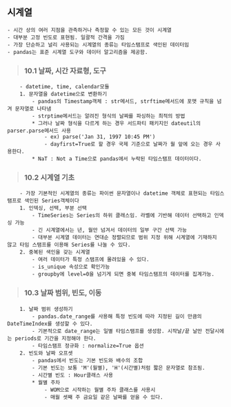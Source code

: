 ## 시계열
    - 시간 상의 여러 지점을 관측하거나 측정할 수 있는 모든 것이 시계열
    - 대부분 고정 빈도로 표현됨. 일괄적 간격을 가짐
    - 가장 단순하고 널리 사용되는 시계열의 종류는 타임스탬프로 색인된 데이터임
    - pandas는 표준 시계열 도구와 데이터 알고리즘을 제공함.
>###    10.1 날짜, 시간 자료형, 도구
        - datetime, time, calendar모듈
        1. 문자열을 datetime으로 변환하기
            - pandas의 Timestamp객체 : str메서드, strftime메서드에 포맷 규칙을 넘겨 문자열로 나타냄
            - strptime메서드는 알려진 형식의 날짜를 파싱하는 최적의 방법
            * 그러나 날짜 형식을 다르게 하는 경우 서드파티 패키지인 dateutil의 parser.parse메서드 사용
                - ex) parse('Jan 31, 1997 10:45 PM')
                - dayfirst=True로 할 경우 국제 기준으로 날짜가 월 앞에 오는 경우 사용한다.
            * NaT : Not a Time으로 pandas에서 누락된 타임스탬프 데이터이다.
>###    10.2 시계열 기초
        - 가장 기본적인 시계열의 종류는 파이썬 문자열이나 datetime 객체로 표현되는 타임스탬프로 색인된 Series객체이다
        1. 인덱싱, 선택, 부분 선택
            - TimeSeries는 Series의 하위 클래스임. 라벨에 기반해 데이터 선택하고 인덱싱 가능
            - 긴 시계열에서는 년, 월만 넘겨서 데이터의 일부 구간 선택 가능
            - 대부분 시계열 데이터는 연대순 정렬되므로 범위 지정 위해 시계열에 기재하지 않고 타임 스탬프를 이용해 Series를 나눌 수 있다.
        2. 중복된 색인을 갖는 시계열
            - 여러 데이터가 특정 스탬프에 몰려있을 수 있다.
            - is_unique 속성으로 확인가능
            - groupby에 level=0을 넘기게 되면 중복 타임스탬프의 데이터를 집계가능.
>###    10.3 날짜 범위, 빈도, 이동
        1. 날짜 범위 생성하기
            - pandas.date_range를 사용해 특정 빈도에 따라 지정된 길이 만큼의 DateTimeIndex를 생성할 수 있다.
            - 기본적으로 date_range는 일별 타임스탬프를 생성함. 시작날/끝 날만 전달시에는 periods로 기간을 지정해야 한다.
            - 타임스탬프 정규화 : normalize=True 옵션
        2. 빈도와 날짜 오프셋
            - pandas에서 빈도는 기본 빈도와 배수의 조합
            - 기본 빈도는 보통 'M'(월별), 'H'(시간별)처럼 짧은 문자열로 참조됨.
            - 시간별 빈도 : Hour클래스 사용
            * 월별 주차
                - WOM으로 시작하는 월별 주차 클래스를 사용시
                - 매월 셋째 주 금요일 같은 날짜를 얻을 수 있다.